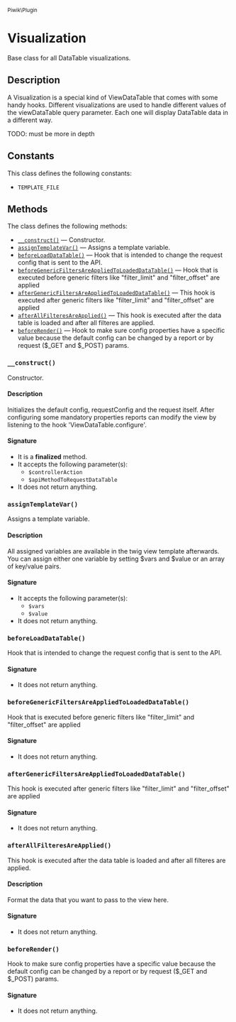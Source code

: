 <small>Piwik\Plugin</small>

Visualization
=============

Base class for all DataTable visualizations.

Description
-----------

A Visualization is a special kind of ViewDataTable that comes with some
handy hooks. Different visualizations are used to handle different values of the viewDataTable query parameter.
Each one will display DataTable data in a different way.

TODO: must be more in depth


Constants
---------

This class defines the following constants:

- `TEMPLATE_FILE`

Methods
-------

The class defines the following methods:

- [`__construct()`](#__construct) &mdash; Constructor.
- [`assignTemplateVar()`](#assigntemplatevar) &mdash; Assigns a template variable.
- [`beforeLoadDataTable()`](#beforeloaddatatable) &mdash; Hook that is intended to change the request config that is sent to the API.
- [`beforeGenericFiltersAreAppliedToLoadedDataTable()`](#beforegenericfiltersareappliedtoloadeddatatable) &mdash; Hook that is executed before generic filters like "filter_limit" and "filter_offset" are applied
- [`afterGenericFiltersAreAppliedToLoadedDataTable()`](#aftergenericfiltersareappliedtoloadeddatatable) &mdash; This hook is executed after generic filters like "filter_limit" and "filter_offset" are applied
- [`afterAllFilteresAreApplied()`](#afterallfilteresareapplied) &mdash; This hook is executed after the data table is loaded and after all filteres are applied.
- [`beforeRender()`](#beforerender) &mdash; Hook to make sure config properties have a specific value because the default config can be changed by a report or by request ($_GET and $_POST) params.

<a name="__construct" id="__construct"></a>
### `__construct()`

Constructor.

#### Description

Initializes the default config, requestConfig and the request itself. After configuring some
mandatory properties reports can modify the view by listening to the hook 'ViewDataTable.configure'.

#### Signature

- It is a **finalized** method.
- It accepts the following parameter(s):
    - `$controllerAction`
    - `$apiMethodToRequestDataTable`
- It does not return anything.

<a name="assigntemplatevar" id="assigntemplatevar"></a>
### `assignTemplateVar()`

Assigns a template variable.

#### Description

All assigned variables are available in the twig view template afterwards. You can
assign either one variable by setting $vars and $value or an array of key/value pairs.

#### Signature

- It accepts the following parameter(s):
    - `$vars`
    - `$value`
- It does not return anything.

<a name="beforeloaddatatable" id="beforeloaddatatable"></a>
### `beforeLoadDataTable()`

Hook that is intended to change the request config that is sent to the API.

#### Signature

- It does not return anything.

<a name="beforegenericfiltersareappliedtoloadeddatatable" id="beforegenericfiltersareappliedtoloadeddatatable"></a>
### `beforeGenericFiltersAreAppliedToLoadedDataTable()`

Hook that is executed before generic filters like "filter_limit" and "filter_offset" are applied

#### Signature

- It does not return anything.

<a name="aftergenericfiltersareappliedtoloadeddatatable" id="aftergenericfiltersareappliedtoloadeddatatable"></a>
### `afterGenericFiltersAreAppliedToLoadedDataTable()`

This hook is executed after generic filters like "filter_limit" and "filter_offset" are applied

#### Signature

- It does not return anything.

<a name="afterallfilteresareapplied" id="afterallfilteresareapplied"></a>
### `afterAllFilteresAreApplied()`

This hook is executed after the data table is loaded and after all filteres are applied.

#### Description

Format the data that you want to pass to the view here.

#### Signature

- It does not return anything.

<a name="beforerender" id="beforerender"></a>
### `beforeRender()`

Hook to make sure config properties have a specific value because the default config can be changed by a report or by request ($_GET and $_POST) params.

#### Signature

- It does not return anything.

